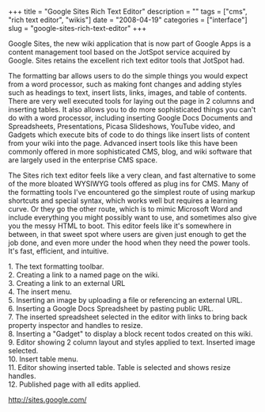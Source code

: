 +++
title = "Google Sites Rich Text Editor"
description = ""
tags = ["cms", "rich text editor", "wikis"]
date = "2008-04-19"
categories = ["interface"]
slug = "google-sites-rich-text-editor"
+++


<p>Google Sites, the new wiki application that is now part of Google Apps is a content management tool based on the JotSpot service acquired by Google. Sites retains the excellent rich text editor tools that JotSpot had. </p>
<p>The formatting bar allows users to do the simple things you would expect from a word processor, such as making font changes and adding styles such as headings to text, insert lists, links, images, and table of contents. There are very well executed tools for laying out the page in 2 columns and inserting tables. It also allows you to do more sophisticated things you can't do with a word processor, including inserting Google Docs Documents and Spreadsheets, Presentations, Picasa Slideshows, YouTube video, and Gadgets which execute bits of code to do things like insert lists of content from your wiki into the page. Advanced insert tools like this have been commonly offered in more sophisticated CMS, blog, and wiki software that are largely used in the enterprise CMS space. </p>
<p>The Sites rich text editor feels like a very clean, and fast alternative to some of the more bloated WYSIWYG tools offered as plug ins for CMS. Many of the formatting tools I've encountered go the simplest route of using markup shortcuts and special syntax, which works well but requires a learning curve. Or they go the other route, which is to mimic Microsoft Word and include everything you might possibly want to use, and sometimes also give you the messy HTML to boot. This editor feels like it's somewhere in between, in that sweet spot where users are given just enough to get the job done, and even more under the hood when they need the power tools. It's fast, efficient, and intuitive.</p>
<div id="screens-full" class="clear"><div class="caption">1. The text formatting toolbar.</div><div class="fullimg clear"><a href="/media/interface/googlesites-editor-1.png" class="group" rel="group" title="1. The text formatting toolbar."><img src="/media/interface/googlesites-editor-1.png" alt="" class="img-responsive"></a></div></div><div id="screens-full" class="clear"><div class="caption">2. Creating a link to a named page on the wiki.</div><div class="fullimg clear"><a href="/media/interface/googlesites-editor-2.png" class="group" rel="group" title="2. Creating a link to a named page on the wiki."><img src="/media/interface/googlesites-editor-2.png" alt="" class="img-responsive"></a></div></div><div id="screens-full" class="clear"><div class="caption">3. Creating a link to an external URL</div><div class="fullimg clear"><a href="/media/interface/googlesites-editor-3.png" class="group" rel="group" title="3. Creating a link to an external URL"><img src="/media/interface/googlesites-editor-3.png" alt="" class="img-responsive"></a></div></div><div id="screens-full" class="clear"><div class="caption">4. The insert menu.</div><div class="fullimg clear"><a href="/media/interface/googlesites-editor-4.png" class="group" rel="group" title="4. The insert menu."><img src="/media/interface/googlesites-editor-4.png" alt="" class="img-responsive"></a></div></div><div id="screens-full" class="clear"><div class="caption">5. Inserting an image by uploading a file or referencing an external URL.</div><div class="fullimg clear"><a href="/media/interface/googlesites-editor-5.png" class="group" rel="group" title="5. Inserting an image by uploading a file or referencing an external URL."><img src="/media/interface/googlesites-editor-5.png" alt="" class="img-responsive"></a></div></div><div id="screens-full" class="clear"><div class="caption">6. Inserting a Google Docs Spreadsheet by pasting public URL.</div><div class="fullimg clear"><a href="/media/interface/googlesites-editor-6.png" class="group" rel="group" title="6. Inserting a Google Docs Spreadsheet by pasting public URL."><img src="/media/interface/googlesites-editor-6.png" alt="" class="img-responsive"></a></div></div><div id="screens-full" class="clear"><div class="caption">7. The inserted spreadsheet selected in the editor with links to bring back property inspector and handles to resize.</div><div class="fullimg clear"><a href="/media/interface/googlesites-editor-7.png" class="group" rel="group" title="7. The inserted spreadsheet selected in the editor with links to bring back property inspector and h..."><img src="/media/interface/googlesites-editor-7.png" alt="" class="img-responsive"></a></div></div><div id="screens-full" class="clear"><div class="caption">8. Inserting a &quot;Gadget&quot; to display a block recent todos created on this wiki.</div><div class="fullimg clear"><a href="/media/interface/googlesites-editor-8.png" class="group" rel="group" title="8. Inserting a &quot;Gadget&quot; to display a block recent todos created on this wiki."><img src="/media/interface/googlesites-editor-8.png" alt="" class="img-responsive"></a></div></div><div id="screens-full" class="clear"><div class="caption">9. Editor showing 2 column layout and styles applied to text. Inserted image selected.</div><div class="fullimg clear"><a href="/media/interface/googlesites-editor-9.png" class="group" rel="group" title="9. Editor showing 2 column layout and styles applied to text. Inserted image selected."><img src="/media/interface/googlesites-editor-9.png" alt="" class="img-responsive"></a></div></div><div id="screens-full" class="clear"><div class="caption">10. Insert table menu.</div><div class="fullimg clear"><a href="/media/interface/googlesites-editor-10.png" class="group" rel="group" title="10. Insert table menu."><img src="/media/interface/googlesites-editor-10.png" alt="" class="img-responsive"></a></div></div><div id="screens-full" class="clear"><div class="caption">11. Editor showing inserted table. Table is selected and shows resize handles.</div><div class="fullimg clear"><a href="/media/interface/googlesites-editor-11.png" class="group" rel="group" title="11. Editor showing inserted table. Table is selected and shows resize handles."><img src="/media/interface/googlesites-editor-11.png" alt="" class="img-responsive"></a></div></div><div id="screens-full" class="clear"><div class="caption">12. Published page with all edits applied.</div><div class="fullimg clear"><a href="/media/interface/googlesites-editor-12.png" class="group" rel="group" title="12. Published page with all edits applied."><img src="/media/interface/googlesites-editor-12.png" alt="" class="img-responsive"></a></div></div>        
<p><a href="http://sites.google.com/">http://sites.google.com/</a></p>

